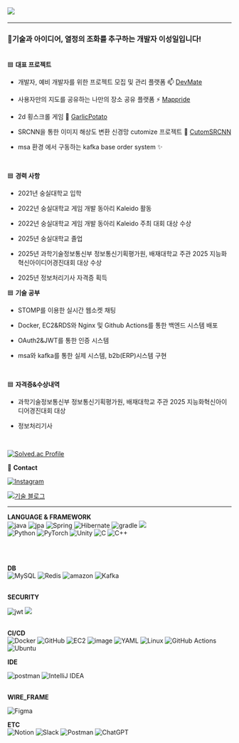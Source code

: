 ## <img src="https://capsule-render.vercel.app/api?type=wave&color=auto&height=300&section=header&text=Sirius's%20GITHUB&fontSize=90" /> 

<!--
**Sirius147/Sirius147** is a ✨ _special_ ✨ repository because its `README.md` (this file) appears on your GitHub profile.

Here are some ideas to get you started:

- 🔭 I’m currently working on ...
- 🌱 I’m currently learning ...
- 👯 I’m looking to collaborate on ...
- 🤔 I’m looking for help with ...
- 💬 Ask me about ...
- 📫 How to reach me: ...
- 😄 Pronouns: ...
- ⚡ Fun fact: ...
-->


---

  ### 🌱기술과 아이디어, 열정의 조화를 추구하는 개발자 이성일입니다! <br><br>
  


🟦 **대표 프로젝트** <br>
 
* 개발자, 예비 개발자를 위한 프로젝트 모집 및 관리 플랫폼 📫 [DevMate](https://github.com/Sirius147/DevMate)  <br>
 
* 사용자만의 지도를 공유하는 나만의 장소 공유 플랫폼 ⚡ [Mappride](https://github.com/Sirius147/Mappride) <br>
 
* 2d 횡스크롤 게임 👯 [GarlicPotato](https://github.com/Sirius147/GarlicPotato) <br>
  
* SRCNN을 통한 이미지 해상도 변환 신경망 cutomize 프로젝트 🔭 [CutomSRCNN](https://github.com/Sirius147/img-transforming-Neural-Nets-Studying) <br>
 
* msa 환경 에서 구동하는 kafka base order system ✨ <br> 

 <br>

🟦 **경력 사항** <br>
* 2021년 숭실대학교 입학 <br>

* 2022년 숭실대학교 게임 개발 동아리 Kaleido 활동 <br>

* 2022년 숭실대학교 게임 개발 동아리 Kaleido 주최 대회 대상 수상 <br>

* 2025년 숭실대학교 졸업 <br>

* 2025년 과학기술정보통신부 정보통신기획평가원, 배재대학교 주관 2025 지능화혁신아이디어경진대회 대상 수상 <br>

* 2025년 정보처리기사 자격증 획득 <br>
  

🟦 **기술 공부** <br>
 
* STOMP를 이용한 실시간 웹소켓 채팅 <br>
 
* Docker, EC2&RDS와 Nginx 및 Github Actions를 통한 백엔드 시스템 배포 <br>
 
* OAuth2&JWT를 통한 인증 시스템 <br>
 
* msa와 kafka를 통한 실제 시스템, b2b(ERP)시스템 구현 <br>

 <br>
 

 🟦 **자격증&수상내역** <br>
 
  * 과학기술정보통신부 정보통신기획평가원, 배재대학교 주관 2025 지능화혁신아이디어경진대회 대상  <br>
  
  * 정보처리기사 <br>

<br>



[![Solved.ac Profile](http://mazassumnida.wtf/api/generate_badge?boj=sirius21)](https://solved.ac/sirius21)


💚 **Contact** <br>

[![Instagram](https://img.shields.io/badge/Instagram-E4405F?style=flat-square&logo=instagram&logoColor=white)](https://www.instagram.com/siriusoo_21/) <br>

[![기술 블로그](https://img.shields.io/badge/Velog-20C997?style=flat-square&logo=velog&logoColor=white)](https://velog.io/@sirius2_1/posts)

--- 

**LANGUAGE & FRAMEWORK** </BR>
![java](https://github.com/user-attachments/assets/a9cd03e7-07d6-477e-b3dd-32e7a6ae1e08)
![jpa](https://github.com/user-attachments/assets/dd9fdaec-6850-4401-9c67-af2da34ddf5d) 
![Spring](https://img.shields.io/badge/spring-%236DB33F.svg?style=for-the-badge&logo=spring&logoColor=white)
![Hibernate](https://img.shields.io/badge/Hibernate-59666C?style=for-the-badge&logo=Hibernate&logoColor=white)
![gradle](https://github.com/user-attachments/assets/3e2aecfc-6ca4-4c16-b05a-857ea967c265)
<img src="https://img.shields.io/badge/SpringBoot-10B146?style=for-the-badge&logo=SpringBoot&logoColor=white"> </br>
![Python](https://img.shields.io/badge/Python-3776AB?style=flat-square&logo=python&logoColor=white)
![PyTorch](https://img.shields.io/badge/PyTorch-EE4C2C?style=flat-square&logo=pytorch&logoColor=white)
![Unity](https://img.shields.io/badge/Unity-000000?style=flat-square&logo=unity&logoColor=white)
![C](https://img.shields.io/badge/C-A8B9CC?style=flat-square&logo=c&logoColor=white)
![C++](https://img.shields.io/badge/C++-00599C?style=flat-square&logo=cplusplus&logoColor=white)


</BR> </BR>

**DB** </BR>
![MySQL](https://img.shields.io/badge/mysql-4479A1.svg?style=for-the-badge&logo=mysql&logoColor=white)
![Redis](https://img.shields.io/badge/redis-%23DD0031.svg?style=for-the-badge&logo=redis&logoColor=white)
![amazon](https://github.com/user-attachments/assets/0713b793-2d1e-40df-b31a-0005c2d18625)
![Kafka](https://img.shields.io/badge/Apache%20Kafka-231F20?style=flat-square&logo=apache-kafka&logoColor=white)
</BR> </BR>

**SECURITY** </BR>

![jwt](https://github.com/user-attachments/assets/83bddf8b-d556-4e60-8391-2074704103c4)
<img src="https://img.shields.io/badge/SpringSecurity-3B66BC?style=for-the-badge&logo=SpringSecurity&logoColor=white"> </BR> </BR>


**CI/CD** </BR>
![Docker](https://img.shields.io/badge/docker-%230db7ed.svg?style=for-the-badge&logo=docker&logoColor=white)
![GitHub](https://img.shields.io/badge/github-%23121011.svg?style=for-the-badge&logo=github&logoColor=white)
![EC2](https://github.com/user-attachments/assets/4869b01e-be93-4da6-9d18-8d098e3b1971)
![image](https://github.com/user-attachments/assets/5e1795a5-88c5-4411-93cd-8afcf16d781e)
![YAML](https://img.shields.io/badge/yaml-%23ffffff.svg?style=for-the-badge&logo=yaml&logoColor=151515)
![Linux](https://img.shields.io/badge/Linux-FCC624?style=for-the-badge&logo=linux&logoColor=black)
![GitHub Actions](https://img.shields.io/badge/github%20actions-%232671E5.svg?style=for-the-badge&logo=githubactions&logoColor=white)
![Ubuntu](https://img.shields.io/badge/Ubuntu-E95420?style=flat-square&logo=ubuntu&logoColor=white)

**IDE** </BR>

![postman](https://github.com/user-attachments/assets/4bcd5043-6841-4cd1-b864-dec4dc39f918)
![IntelliJ IDEA](https://img.shields.io/badge/IntelliJIDEA-000000.svg?style=for-the-badge&logo=intellij-idea&logoColor=white) </BR> </BR>

**WIRE_FRAME** </BR>

![Figma](https://img.shields.io/badge/figma-%23F24E1E.svg?style=for-the-badge&logo=figma&logoColor=white)  </BR>


**ETC** </br>
![Notion](https://img.shields.io/badge/Notion-000000?style=flat-square&logo=notion&logoColor=white)
![Slack](https://img.shields.io/badge/Slack-4A154B?style=flat-square&logo=slack&logoColor=white)
![Postman](https://img.shields.io/badge/Postman-FF6C37?style=flat-square&logo=postman&logoColor=white)
	![ChatGPT](https://img.shields.io/badge/chatGPT-74aa9c?style=for-the-badge&logo=openai&logoColor=white) </br>
